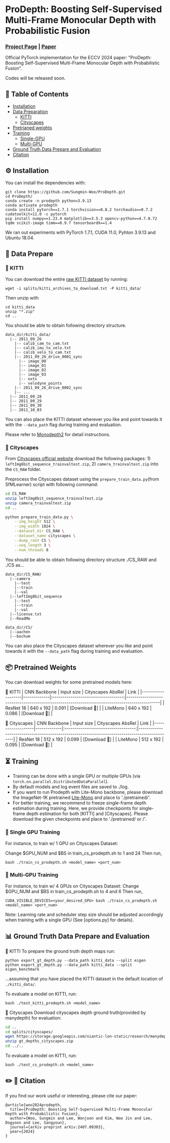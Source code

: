 # ProDepth: Boosting Self-Supervised Multi-Frame Monocular Depth with Probabilistic Fusion
### [Project Page](https://sungmin-woo.github.io/prodepth/) | [Paper](https://arxiv.org/pdf/2407.09303)

Official PyTorch implementation for the ECCV 2024 paper: "ProDepth: Boosting Self-Supervised Multi-Frame Monocular Depth with Probabilistic Fusion". 

Codes will be released soon.

## 👀 Table of Contents
- [Installation](#installation)
- [Data Preparation](#data-preparation)
  - [KITTI](#-KITTI)
  - [Cityscapes](#-Cityscapes)
- [Pretrianed weights](#-pretrained-weights)
- [Training](#training)
  - [Single-GPU](#-single-gpu-training)
  - [Multi-GPU](#-multi-gpu-training)
- [Ground Truth Data Prepare and Evaluation](#evaluation)
- [Citation](#citation)

## ⚙️ Installation
You can install the dependencies with:
```
git clone https://github.com/Sungmin-Woo/ProDepth.git
cd ProDepth/
conda create -n prodepth python=3.9.13
conda activate prodepth
conda install pytorch==1.7.1 torchvision==0.8.2 torchaudio==0.7.2 cudatoolkit=11.0 -c pytorch
pip install numpy==1.23.4 matplotlib==3.5.3 opencv-python==4.7.0.72 tqdm scikit-image timm==0.9.7 tensorboardX==1.4
```
We ran out experiments with PyTorch 1.7.1, CUDA 11.0, Pyhton 3.9.13 and Ubuntu 18.04.

## 💾 Data Prepare
### 🔹 KITTI

You can download the entire [raw KITTI dataset](http://www.cvlibs.net/datasets/kitti/raw_data.php) by running:
```shell
wget -i splits/kitti_archives_to_download.txt -P kitti_data/
```

Then unzip with
```shell
cd kitti_data
unzip "*.zip"
cd ..
```

You should be able to obtain following directory structure.
```
data_dir/kitti_data/
  |-- 2011_09_26
    |-- calib_cam_to_cam.txt
    |-- calib_imu_to_velo.txt
    |-- calib_velo_to_cam.txt
    |-- 2011_09_26_drive_0001_sync
      |-- image_00
      |-- image_01
      |-- image_02
      |-- image_03
      |-- oxts
      |-- velodyne_points
    |-- 2011_09_26_drive_0002_sync
    |-- ...
  |-- 2011_09_28
  |-- 2011_09_29
  |-- 2011_09_30
  |-- 2011_10_03
```

You can also place the KITTI dataset wherever you like and point towards it with the `--data_path` flag during training and evaluation.

Please refer to [Monodepth2](https://github.com/nianticlabs/monodepth2) for detail instructions.

### 🔹 Cityscapes

From [Cityscapes official website](https://www.cityscapes-dataset.com/) download the following packages: 1) `leftImg8bit_sequence_trainvaltest.zip`, 2) `camera_trainvaltest.zip` into the `CS_RAW` folder.

Preprocess the Cityscapes dataset using the `prepare_train_data.py`(from SfMLearner) script with following command:
```bash
cd CS_RAW
unzip leftImg8bit_sequence_trainvaltest.zip
unzip camera_trainvaltest.zip
cd ..

python prepare_train_data.py \
    --img_height 512 \
    --img_width 1024 \
    --dataset_dir CS_RAW \
    --dataset_name cityscapes \
    --dump_root CS \
    --seq_length 3 \
    --num_threads 8
```

You should be able to obtain following directory structure ./CS_RAW and ./CS as...
```
data_dir/CS_RAW/
  |--camera
    |--test
    |--train
    |--val
  |--leftImg8bit_sequence
    |--test
    |--train
    |--val
  |--license.txt
  |--ReadMe

data_dir/CS/
  |--aachen
  |--bochum
```

You can also place the Cityscapes dataset wherever you like and point towards it with the `--data_path` flag during training and evaluation.

## 📦 Pretrained Weights

You can download weights for some pretrained models here:

🔹 KITTI
| CNN Backbone      | Input size  | Cityscapes AbsRel | Link                                                               |
|-------------------|-------------|:-----------------------------------:|----------------------------------------------------------------------------------------------|
| ResNet 18         | 640 x 192   |      0.091         | [Download 🔗]           |
| LiteMono          | 640 x 192   |      0.086         | [Download 🔗]           |

🔹 Cityscapes
| CNN Backbone      | Input size  | Cityscapes AbsRel | Link                                                               |
|-------------------|-------------|:-----------------------------------:|----------------------------------------------------------------------------------------------|
| ResNet 18         | 512 x 192   |      0.099         | [Download 🔗]           |
| LiteMono          | 512 x 192   |      0.095         | [Download 🔗]           |


<!--
| CNN Backbone      | Input size  | Cityscapes AbsRel | Link                                                               |
|-------------------|-------------|:-----------------------------------:|----------------------------------------------------------------------------------------------|
| ResNet 18         | 640 x 192   |      0.104         | [Download 🔗](https://drive.google.com/file/d/1k3-7nki-v6k111wBZ-7pQNVU8QU7Nemx/view?usp=sharing)           |
-->

## ⏳ Training

- Training can be done with a single GPU or multiple GPUs (via `torch.nn.parallel.DistributedDataParallel`).
- By default models and log event files are saved to ./log.
- If you want to run Prodepth with Lite-Mono backbone, please download the ImageNet-1K pretrained [Lite-Mono](https://surfdrive.surf.nl/files/index.php/s/oil2ME6ymoLGDlL) and place to './pretrained/'.
- For better training, we recommend to freeze single-frame depth estimation during training. Here, we provide checkpoints for single-frame depth estimation for both [KITTI] and [Cityscapes]. Please download the given checkpoints and place to './pretrained/<CS> or <KIITI>/'.
  
### 🔹 Single GPU Training

For instance, to train w/ 1 GPU on Cityscapes Dataset:

Change $GPU_NUM and $BS in train_cs_prodepth.sh to 1 and 24
Then run,
```
bash ./train_cs_prodepth.sh <model_name> <port_num>
```

### 🔹 Multi-GPU Training

For instance, to train w/ 4 GPUs on Cityscapes Dataset:
Change $GPU_NUM and $BS in train_cs_prodepth.sh to 4 and 6
Then run,
```
CUDA_VISIBLE_DEVICES=<your_desired_GPU> bash ./train_cs_prodepth.sh <model_name> <port_num>
```
Note: Learning rate and scheduler step size should be adjusted accordingly when training with a single GPU (See [options.py] for details).

## 📊 Ground Truth Data Prepare and Evaluation

🔹 KITTI
To prepare the ground truth depth maps run:
```shell
python export_gt_depth.py --data_path kitti_data --split eigen
python export_gt_depth.py --data_path kitti_data --split eigen_benchmark
```

...assuming that you have placed the KITTI dataset in the default location of `./kitti_data/`.

To evaluate a model on KITTI, run:
```
bash ./test_kitti_prodepth.sh <model_name>
```


🔹 Cityscapes
Download cityscapes depth ground truth(provided by manydepth) for evaluation:
```bash
cd ..
cd splits/cityscapes/
wget https://storage.googleapis.com/niantic-lon-static/research/manydepth/gt_depths_cityscapes.zip
unzip gt_depths_cityscapes.zip
cd ../..
```
To evaluate a model on KITTI, run:
```
bash ./test_cs_prodepth.sh <model_name>
```

## ✏️ 📄 Citation
If you find our work useful or interesting, please cite our paper:

```
@article{woo2024prodepth,
  title={ProDepth: Boosting Self-Supervised Multi-Frame Monocular Depth with Probabilistic Fusion},
  author={Woo, Sungmin and Lee, Wonjoon and Kim, Woo Jin and Lee, Dogyoon and Lee, Sangyoun},
  journal={arXiv preprint arXiv:2407.09303},
  year={2024}
}
```
